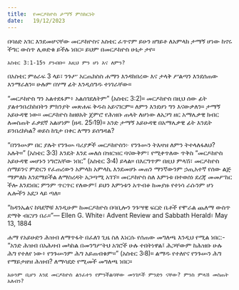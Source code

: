 ```yaml
---
title:  የመርዶክዮስ ታማኝ ምስክርነት
date:   19/12/2023
---
```


በባዕድ አገር እንደመሆናቸው መርዶክዮስና አስቴር ፈጥኖም ይሁን ዘግይቶ ለአምላክ ታማኝ ሆነው ከኖሩ ችግር ውስጥ ሊወድቁ ይችሉ ነበር። ይህም በመርዶክዮስ ሁኔታ ታየ።

`አስቴር 3:1-15ን ያንብቡ። እዚህ ምን ሆነ እና ለምን?`

በአስቴር ምዕራፍ 3 ላይ፣ ንጉሥ አርጤክስስ ሐማን እንዳከበረው እና ታላቅ ሥልጣን እንደሰጠው እንማራለን። ሁሉም በሃማ ፊት እንዲሰግዱ ተነገራቸው።

“መርዶክዮስ ግን አልተደፋም፥ አልሰገደለትም” (አስቴር 3:2)። መርዶክዮስ በዚህ ሰው ፊት ያልተንበረከከበትን ምክንያት መጽሐፍ ቅዱስ አይናገርም። ለምን እንደሆነ ግን እናውቃለን። ታማኝ አይሁዳዊ ነው። መርዶክዮስ ከዘፀአት ጀምሮ የሕዝቡ ጠላት ለሆነው ለአጋግ ዘር አማሌቃዊ ክብር ለመስጠት ፈቃደኛ አልሆነም (ዘዳ. 25፡19)። አንድ ታማኝ አይሁዳዊ በአማሌቃዊ ፊት እንዴት ይንበረከካል? ወይስ ከጌታ በቀር ለማን ይሰግዳል?

“በንጉሡም በር ያሉት የንጉሡ ባሪያዎች መርዶክዮስን፦ የንጉሡን ትእዛዝ ለምን ትተላለፋለህ? አሉት።” (አስቴር 3፡3) እንዴት እንደ መለሰ በዝርዝር ባናውቅም፣ የሚቀጥለው ጥቅስ “መርዶክዮስ አይሁዳዊ መሆኑን ነግሮአቸው ነበር” (አስቴር 3፡4) ይላል። በእርግጥም በዚህ ምላሽ፣ መርዶክዮስ ሰማይንና ምድርን የፈጠረውን አምላክ አምላኪ እንደመሆኑ መጠን ማንኛውንም ኃጢአተኛ የሰው ልጅ ማምለክ እንደማይችል ለማስረዳት አጋጣሚ አገኘ። መርዶክዮስ ስለ እምነቱ በተወሰነ ደረጃ መመሥከር ችሎ እንደነበር ምንም ጥርጥር የለውም፤ ይህን እምነቱን አጥብቆ ከመያዙ የተነሳ ራሱንም ሆነ ሌሎችን አደጋ ላይ ጣለ።

“ከዳንኤልና ከጓደኞቹ እንዲሁም ከመርዶክዮስ በባቢሎን ንጉሣዊ ፍርድ ቤቶች የሞራል ጨለማ ውስጥ ደማቅ ብርሃን በራ።”— Ellen G. White፣ Advent Review and Sabbath Herald፣ May 13, 1884

ሐማ የአይሁድን ሕዝብ ለማጥፋት በፈለገ ጊዜ ስለ እነርሱ የሰጠው መግለጫ እንዲህ የሚል ነበር:- “አንድ ሕዝብ በአሕዛብ መካከል በመንግሥትህ አገሮች ሁሉ ተበትነዋል፤ ሕጋቸውም ከሕዝቡ ሁሉ ሕግ የተለየ ነው፥ የንጉሡንም ሕግ አይጠብቁም።” (አስቴር 3፡8)። ልማዱ የተለየና የንጉሡን ሕግ የማይታዘዝ ሕዝብ? ለማሳደድ የሚመች መግለጫ ነበር።

`አሁንም ቢሆን እንደ መርዶክዮስ ልንፈተን የምንችልባቸው መንገዶች ምንድን ናቸው? ምንስ ምላሽ መስጠት አለብን?`